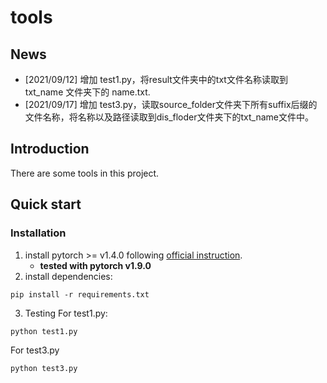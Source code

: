 # tools
## News
+ [2021/09/12] 增加 test1.py，将result文件夹中的txt文件名称读取到 txt_name 文件夹下的 name.txt.
+ [2021/09/17] 增加 test3.py，读取source_folder文件夹下所有suffix后缀的文件名称，将名称以及路径读取到dis_floder文件夹下的txt_name文件中。
## Introduction
There are some tools in this project.
## Quick start 
### Installation
1. install pytorch >= v1.4.0 following [official instruction](https://pytorch.org/).
    - **tested with pytorch v1.9.0**
2. install dependencies:
```
pip install -r requirements.txt
```
3. Testing
For test1.py:
```
python test1.py
```
For test3.py
```
python test3.py
```

